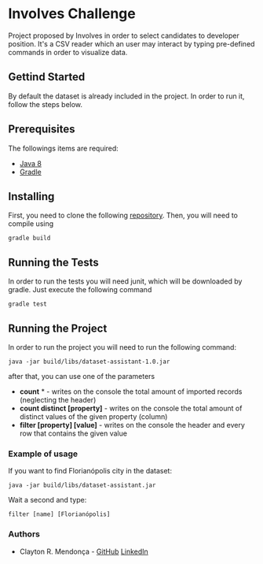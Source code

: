# Involves Challenge

Project proposed by Involves in order to select candidates to developer position.
It's a CSV reader which an user may interact by typing pre-defined commands in order to visualize data.

## Gettind Started

By default the dataset is already included in the project. In order to run it, follow the steps below.

## Prerequisites

The followings items are required:
- [Java 8](https://www.java.com/pt_BR/download/faq/java8.xml)
- [Gradle](https://gradle.org/)

## Installing

First, you need to clone the following [repository](https://github.com/claytonrm/InvolvesChallenge.git). Then, you will need to compile using 
```
gradle build
```

## Running the Tests

In order to run the tests you will need junit, which will be downloaded by gradle. Just execute the following command

```
gradle test
```

## Running the Project

In order to run the project you will need to run the following command:

```
java -jar build/libs/dataset-assistant-1.0.jar
```
after that, you can use one of the parameters

- **count** * - writes on the console the total amount of imported records (neglecting the header)
- **count distinct [property]** - writes on the console the total amount of distinct values of the given property (column)
- **filter [property] [value]** - writes on the console the header and every row that contains the given value

### Example of usage

If you want to find Florianópolis city in the dataset:

```
java -jar build/libs/dataset-assistant.jar
```
Wait a second and type:
```
filter [name] [Florianópolis]
```

### Authors

* Clayton R. Mendonça - [GitHub](https://github.com/claytonrm/) [LinkedIn](https://www.linkedin.com/in/claytonmendonca/)
